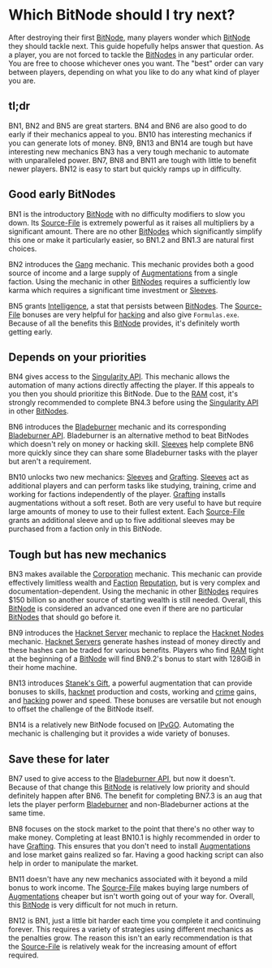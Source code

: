 # Which BitNode should I try next?

After destroying their first [BitNode](bitnodes.md), many players wonder which [BitNode](bitnodes.md) they should tackle next.
This guide hopefully helps answer that question.
As a player, you are not forced to tackle the [BitNodes](bitnodes.md) in any particular order.
You are free to choose whichever ones you want.
The "best" order can vary between players, depending on what you like to do any what kind of player you are.

## tl;dr

BN1, BN2 and BN5 are great starters.
BN4 and BN6 are also good to do early if their mechanics appeal to you.
BN10 has interesting mechanics if you can generate lots of money.
BN9, BN13 and BN14 are tough but have interesting new mechanics
BN3 has a very tough mechanic to automate with unparalleled power.
BN7, BN8 and BN11 are tough with little to benefit newer players.
BN12 is easy to start but quickly ramps up in difficulty.

## Good early BitNodes

BN1 is the introductory [BitNode](bitnodes.md) with no difficulty modifiers to slow you down.
Its [Source-File](sourcefiles.md) is extremely powerful as it raises all multipliers by a significant amount.
There are no other [BitNodes](bitnodes.md) which significantly simplify this one or make it particularly easier, so BN1.2 and BN1.3 are natural first choices.

BN2 introduces the [Gang](gang.md) mechanic.
This mechanic provides both a good source of income and a large supply of [Augmentations](../basic/augmentations.md) from a single faction.
Using the mechanic in other [BitNodes](bitnodes.md) requires a sufficiently low karma which requires a significant time investment or [Sleeves](sleeves.md).

BN5 grants [Intelligence](intelligence.md), a stat that persists between [BitNodes](bitnodes.md).
The [Source-File](sourcefiles.md) bonuses are very helpful for [hacking](../basic/hacking.md) and also give `Formulas.exe`.
Because of all the benefits this [BitNode](bitnodes.md) provides, it's definitely worth getting early.

## Depends on your priorities

BN4 gives access to the [Singularity API](https://github.com/bitburner-official/bitburner-src/blob/stable/markdown/bitburner.singularity.md).
This mechanic allows the automation of many actions directly affecting the player.
If this appeals to you then you should prioritize this BitNode.
Due to the [RAM](../basic/ram.md) cost, it's strongly recommended to complete BN4.3 before using the [Singularity API](https://github.com/bitburner-official/bitburner-src/blob/stable/markdown/bitburner.singularity.md) in other [BitNodes](bitnodes.md).

BN6 introduces the [Bladeburner](bladeburners.md) mechanic and its corresponding [Bladeburner API](https://github.com/bitburner-official/bitburner-src/blob/stable/markdown/bitburner.bladeburner.md).
Bladeburner is an alternative method to beat BitNodes which doesn't rely on money or hacking skill.
[Sleeves](sleeves.md) help complete BN6 more quickly since they can share some Bladeburner tasks with the player but aren't a requirement.

BN10 unlocks two new mechanics: [Sleeves](sleeves.md) and [Grafting](grafting.md).
[Sleeves](sleeves.md) act as additional players and can perform tasks like studying, training, crime and working for factions independently of the player.
[Grafting](grafting.md) installs augmentations without a soft reset.
Both are very useful to have but require large amounts of money to use to their fullest extent.
Each [Source-File](sourcefiles.md) grants an additional sleeve and up to five additional sleeves may be purchased from a faction only in this BitNode.

## Tough but has new mechanics

BN3 makes available the [Corporation](corporations.md) mechanic.
This mechanic can provide effectively limitless wealth and [Faction](../basic/factions.md) [Reputation](../basic/reputation.md), but is very complex and documentation-dependent.
Using the mechanic in other [BitNodes](bitnodes.md) requires $150 billion so another source of starting wealth is still needed.
Overall, this [BitNode](bitnodes.md) is considered an advanced one even if there are no particular [BitNodes](bitnodes.md) that should go before it.

BN9 introduces the [Hacknet Server](hacknetservers.md) mechanic to replace the [Hacknet Nodes](../basic/hacknet_nodes.md) mechanic.
[Hacknet Servers](hacknetservers.md) generate hashes instead of money directly and these hashes can be traded for various benefits.
Players who find [RAM](../basic/ram.md) tight at the beginning of a [BitNode](bitnodes.md) will find BN9.2's bonus to start with 128GiB in their home machine.

BN13 introduces [Stanek's Gift](stanek.md), a powerful augmentation that can provide bonuses to skills, [hacknet](../basic/hacknet_nodes.md) production and costs, working and [crime](../basic/crimes.md) gains, and [hacking](../basic/hacking.md) power and speed.
These bonuses are versatile but not enough to offset the challenge of the BitNode itself.

BN14 is a relatively new BitNode focused on [IPvGO](../programming/go_algorithms.md).
Automating the mechanic is challenging but it provides a wide variety of bonuses.

## Save these for later

BN7 used to give access to the [Bladeburner API](https://github.com/bitburner-official/bitburner-src/blob/stable/markdown/bitburner.bladeburner.md), but now it doesn't.
Because of that change this [BitNode](bitnodes.md) is relatively low priority and should definitely happen after BN6.
The benefit for completing BN7.3 is an aug that lets the player perform [Bladeburner](bladeburners.md) and non-Bladeburner actions at the same time.

BN8 focuses on the stock market to the point that there's no other way to make money.
Completing at least BN10.1 is highly recommended in order to have [Grafting](grafting.md).
This ensures that you don't need to install [Augmentations](../basic/augmentations.md) and lose market gains realized so far.
Having a good hacking script can also help in order to manipulate the market.

BN11 doesn't have any new mechanics associated with it beyond a mild bonus to work income.
The [Source-File](sourcefiles.md) makes buying large numbers of [Augmentations](../basic/augmentations.md) cheaper but isn't worth going out of your way for.
Overall, this [BitNode](bitnodes.md) is very difficult for not much in return.

BN12 is BN1, just a little bit harder each time you complete it and continuing forever.
This requires a variety of strategies using different mechanics as the penalties grow.
The reason this isn't an early recommendation is that the [Source-File](sourcefiles.md) is relatively weak for the increasing amount of effort required.
